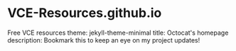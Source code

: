 # VCE-Resources.github.io
Free VCE resources
theme: jekyll-theme-minimal
title: Octocat's homepage
description: Bookmark this to keep an eye on my project updates!
